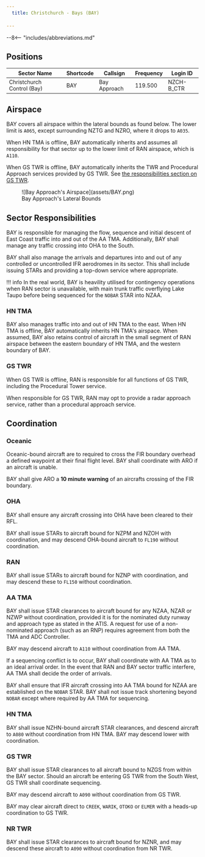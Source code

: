 ```yaml
---
  title: Christchurch - Bays (BAY)

---
```


--8<-- "includes/abbreviations.md"

## Positions

| Sector Name                | Shortcode | Callsign     | Frequency | Login ID   |
| -------------------------- | --------- | ------------ | --------- | ---------- |
| Christchurch Control (Bay) | BAY       | Bay Approach | 119.500   | NZCH-B_CTR |

## Airspace

BAY covers all airspace within the lateral bounds as found below. The lower limit is `A065`, except surrounding NZTG and NZRO, where it drops to `A035`.

When HN TMA is offline, BAY automatically inherits and assumes all responsibility for that sector up to the lower limit of RAN airspace, which is `A110`.

When GS TWR is offline, BAY automatically inherits the TWR and Procedural Approach services provided by GS TWR. See [the responsibilities section on GS TWR](#gs-twr).

<figure markdown> 
  ![Bay Approach's Airspace](assets/BAY.png)
  <figcaption>Bay Approach's Lateral Bounds</figcaption>
</figure>

## Sector Responsibilities

BAY is responsible for managing the flow, sequence and initial descent of East Coast traffic into and out of the AA TMA. Additionally, BAY shall manage any traffic crossing into OHA to the South.

BAY shall also manage the arrivals and departures into and out of any controlled or uncontrolled IFR aerodromes in its sector. This shall include issuing STARs and providing a top-down service where appropriate.

!!! info
    In the real world, BAY is heavility utilised for contingency operations when RAN sector is unavailable, with main trunk traffic overflying Lake Taupo before being sequenced for the `NOBAR` STAR into NZAA.


### HN TMA

BAY also manages traffic into and out of HN TMA to the east. When HN TMA is offline, BAY automatically inherits HN TMA's airspace. When assumed, BAY also retains control of aircraft in the small segment of RAN airspace between the eastern boundary of HN TMA, and the western boundary of BAY.

### GS TWR

When GS TWR is offline, RAN is responsible for all functions of GS TWR, including the Procedural Tower service. 

When responsible for GS TWR, RAN may opt to provide a radar approach service, rather than a procedural approach service. 


## Coordination

### Oceanic

Oceanic-bound aircraft are to required to cross the FIR boundary overhead a defined waypoint at their final flight level. BAY shall coordinate with ARO if an aircraft is unable.

BAY shall give ARO a **10 minute warning** of an aircrafts crossing of the FIR boundary.

### OHA

BAY shall ensure any aircraft crossing into OHA have been cleared to their RFL.  

BAY shall issue STARs to aircraft bound for NZPM and NZOH with coordination, and may descend OHA-bound aircraft to `FL190` without coordination.

### RAN

BAY shall issue STARs to aircraft bound for NZNP with coordination, and may descend these to `FL150` without coordination.

### AA TMA

BAY shall issue STAR clearances to aircraft bound for any NZAA, NZAR or NZWP without coordination, provided it is for the nominated duty runway and approach type as stated in the ATIS. A request for use of a non-nominated approach (such as an RNP) requires agreement from both the TMA and ADC Controller.

BAY may descend aircraft to `A110` without coordination from AA TMA.

If a sequencing conflict is to occur, BAY shall coordinate with AA TMA as to an ideal arrival order. In the event that RAN and BAY sector traffic interfere, AA TMA shall decide the order of arrivals.

BAY shall ensure that IFR aircraft crossing into AA TMA bound for NZAA are established on the `NOBAR` STAR. BAY shall not issue track shortening beyond `NOBAR` except where required by AA TMA for sequencing.

### HN TMA

BAY shall issue NZHN-bound aircraft STAR clearances, and descend aircraft to `A080` without coordination from HN TMA. BAY may descend lower with coordination.

### GS TWR

BAY shall issue STAR clearances to all aircraft bound to NZGS from within the BAY sector. Should an aircraft be entering GS TWR from the South West, GS TWR shall coordinate sequencing.

BAY may descend aircraft to `A090` without coordination from GS TWR.

BAY may clear aircraft direct to `CREEK`, `WARIK`, `OTOKO` or `ELMER` with a heads-up coordination to GS TWR.

### NR TWR

BAY shall issue STAR clearances to aircraft bound for NZNR, and may descend these aircraft to `A090` without coordination from NR TWR.